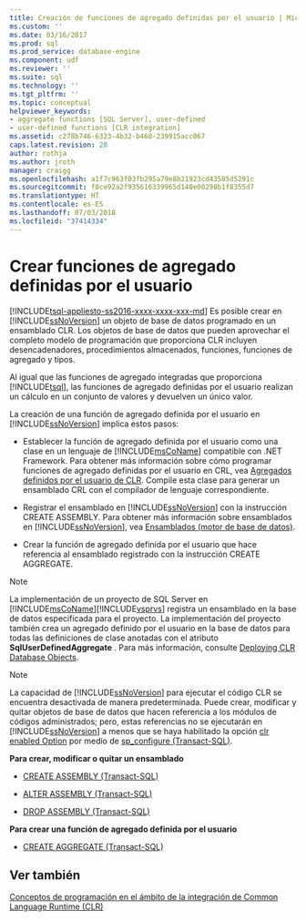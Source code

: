 ```yaml
---
title: Creación de funciones de agregado definidas por el usuario | Microsoft Docs
ms.custom: ''
ms.date: 03/16/2017
ms.prod: sql
ms.prod_service: database-engine
ms.component: udf
ms.reviewer: ''
ms.suite: sql
ms.technology: ''
ms.tgt_pltfrm: ''
ms.topic: conceptual
helpviewer_keywords:
- aggregate functions [SQL Server], user-defined
- user-defined functions [CLR integration]
ms.assetid: c278b746-6323-4b32-b460-239915acc067
caps.latest.revision: 28
author: rothja
ms.author: jroth
manager: craigg
ms.openlocfilehash: a1f7c963f03fb295a79e8b21923cd43585d5291c
ms.sourcegitcommit: f8ce92a2f935616339965d140e00298b1f8355d7
ms.translationtype: HT
ms.contentlocale: es-ES
ms.lasthandoff: 07/03/2018
ms.locfileid: "37414334"
---
```

# <a name="create-user-defined-aggregates"></a>Crear funciones de agregado definidas por el usuario
[!INCLUDE[tsql-appliesto-ss2016-xxxx-xxxx-xxx-md](../../includes/tsql-appliesto-ss2016-xxxx-xxxx-xxx-md.md)]
  Es posible crear en [!INCLUDE[ssNoVersion](../../includes/ssnoversion-md.md)] un objeto de base de datos programado en un ensamblado CLR. Los objetos de base de datos que pueden aprovechar el completo modelo de programación que proporciona CLR incluyen desencadenadores, procedimientos almacenados, funciones, funciones de agregado y tipos.  
  
 Al igual que las funciones de agregado integradas que proporciona [!INCLUDE[tsql](../../includes/tsql-md.md)], las funciones de agregado definidas por el usuario realizan un cálculo en un conjunto de valores y devuelven un único valor.  
  
 La creación de una función de agregado definida por el usuario en [!INCLUDE[ssNoVersion](../../includes/ssnoversion-md.md)] implica estos pasos:  
  
-   Establecer la función de agregado definida por el usuario como una clase en un lenguaje de [!INCLUDE[msCoName](../../includes/msconame-md.md)] compatible con .NET Framework. Para obtener más información sobre cómo programar funciones de agregado definidas por el usuario en CRL, vea [Agregados definidos por el usuario de CLR](../../relational-databases/clr-integration-database-objects-user-defined-functions/clr-user-defined-aggregates.md). Compile esta clase para generar un ensamblado CRL con el compilador de lenguaje correspondiente.  
  
-   Registrar el ensamblado en [!INCLUDE[ssNoVersion](../../includes/ssnoversion-md.md)] con la instrucción CREATE ASSEMBLY. Para obtener más información sobre ensamblados en [!INCLUDE[ssNoVersion](../../includes/ssnoversion-md.md)], vea [Ensamblados &#40;motor de base de datos&#41;](../../relational-databases/clr-integration/assemblies-database-engine.md).  
  
-   Crear la función de agregado definida por el usuario que hace referencia al ensamblado registrado con la instrucción CREATE AGGREGATE.  
  
> [!NOTE]  
>  La implementación de un proyecto de SQL Server en [!INCLUDE[msCoName](../../includes/msconame-md.md)][!INCLUDE[vsprvs](../../includes/vsprvs-md.md)] registra un ensamblado en la base de datos especificada para el proyecto. La implementación del proyecto también crea un agregado definido por el usuario en la base de datos para todas las definiciones de clase anotadas con el atributo **SqlUserDefinedAggregate** . Para más información, consulte [Deploying CLR Database Objects](../../relational-databases/clr-integration/deploying-clr-database-objects.md).  
  
> [!NOTE]  
>  La capacidad de [!INCLUDE[ssNoVersion](../../includes/ssnoversion-md.md)] para ejecutar el código CLR se encuentra desactivada de manera predeterminada. Puede crear, modificar y quitar objetos de base de datos que hacen referencia a los módulos de códigos administrados; pero, estas referencias no se ejecutarán en [!INCLUDE[ssNoVersion](../../includes/ssnoversion-md.md)] a menos que se haya habilitado la opción [clr enabled Option](../../database-engine/configure-windows/clr-enabled-server-configuration-option.md) por medio de [sp_configure (Transact-SQL)](../../relational-databases/system-stored-procedures/sp-configure-transact-sql.md).  
  
 **Para crear, modificar o quitar un ensamblado**  
  
-   [CREATE ASSEMBLY &#40;Transact-SQL&#41;](../../t-sql/statements/create-assembly-transact-sql.md)  
  
-   [ALTER ASSEMBLY &#40;Transact-SQL&#41;](../../t-sql/statements/alter-assembly-transact-sql.md)  
  
-   [DROP ASSEMBLY &#40;Transact-SQL&#41;](../../t-sql/statements/drop-assembly-transact-sql.md)  
  
 **Para crear una función de agregado definida por el usuario**  
  
-   [CREATE AGGREGATE &#40;Transact-SQL&#41;](../../t-sql/statements/create-aggregate-transact-sql.md)  
  
## <a name="see-also"></a>Ver también  
 [Conceptos de programación en el ámbito de la integración de Common Language Runtime &#40;CLR&#41;](../../relational-databases/clr-integration/common-language-runtime-clr-integration-programming-concepts.md)  
  
  
